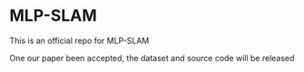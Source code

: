 # MLP-SLAM
This is an official repo for MLP-SLAM

One our paper been accepted, the dataset and source code will be released
